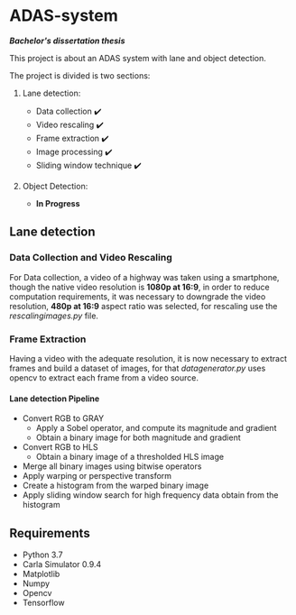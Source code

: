 # ADAS-system
***Bachelor's dissertation thesis***

This project is about an ADAS system with lane and object detection.

The project is divided is two sections:
  
  1. Lane detection:
  
      - Data collection ✔️
      - Video rescaling ✔️
      - Frame extraction ✔️
      - Image processing ✔️
      - Sliding window technique ✔️
      
  2. Object Detection:
      - **In Progress**


## Lane detection
### Data Collection and Video Rescaling
For Data collection, a video of a highway was taken using a smartphone, though the native video resolution is **1080p at 16:9**, in order to reduce 
computation requirements, it was necessary to downgrade the video resolution, **480p at 16:9** aspect ratio was selected, for rescaling use the  *rescalingimages.py* file.

### Frame Extraction
Having a video with the adequate resolution, it is now necessary to extract frames and build a dataset of images, for that *datagenerator.py* uses opencv to extract each frame from a video source.



#### Lane detection Pipeline

- Convert RGB to GRAY
  - Apply a Sobel operator, and compute its magnitude and gradient
  - Obtain a binary image for both magnitude and gradient
- Convert RGB to HLS
  - Obtain a binary image of a thresholded HLS image
- Merge all binary images using bitwise operators
- Apply warping or perspective transform
- Create a histogram from the warped binary image
- Apply sliding window search for high frequency data obtain from the histogram

## Requirements
- Python 3.7
- Carla Simulator 0.9.4
- Matplotlib
- Numpy
- Opencv 
- Tensorflow
